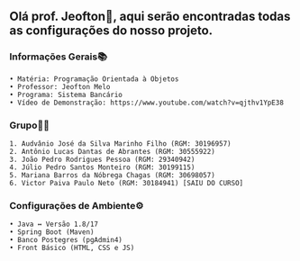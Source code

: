 
## Olá prof. Jeofton👋, aqui serão encontradas todas as configurações do nosso projeto.

### Informações Gerais📚
    • Matéria: Programação Orientada à Objetos
    • Professor: Jeofton Melo
    • Programa: Sistema Bancário
    • Vídeo de Demonstração: https://www.youtube.com/watch?v=qjthv1YpE38

### Grupo👨‍💻
    1. Audvânio José da Silva Marinho Filho (RGM: 30196957) 
    2. Antônio Lucas Dantas de Abrantes (RGM: 30555922) 
    3. João Pedro Rodrigues Pessoa (RGM: 29340942) 
    4. Júlio Pedro Santos Monteiro (RGM: 30199115) 
    5. Mariana Barros da Nóbrega Chagas (RGM: 30698057)
    6. Victor Paiva Paulo Neto (RGM: 30184941) [SAIU DO CURSO]

### Configurações de Ambiente⚙️
    • Java ↔ Versão 1.8/17
    • Spring Boot (Maven)
    • Banco Postegres (pgAdmin4)
    • Front Básico (HTML, CSS e JS)
